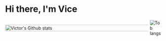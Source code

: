 # Hi there, I'm Vice 
<div style="width: 100%;align-items: center;justify-content: center;display: flex;gap: 5px;">
  <img style="width: 500%; height: 100%" src="https://github-readme-stats.vercel.app/api?username=mceazy2700&show_icons=true&theme=radical" alt="Victor's Github   stats"/>
<img style="widty: 50%" src="https://github-readme-stats.vercel.app/api/top-langs/?username=mceazy2700&layout=donut" alt="Tob langs"/>
</div>
